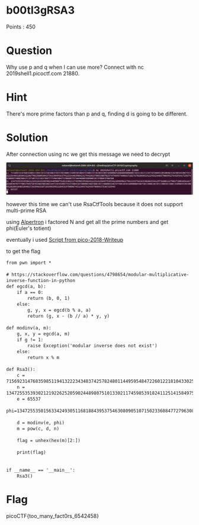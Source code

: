 # b00tl3gRSA3

Points : 450

# Question

Why use p and q when I can use more? Connect with nc 2019shell1.picoctf.com 21880.

# Hint 

There's more prime factors than p and q, finding d is going to be different.

# Solution

After connection using nc we get this message we need to decrypt 

![Screenshot](RSA3nc.png)

however this time we can't use RsaCtfTools because it does not support multi-prime RSA



using [Alpertron](https://www.alpertron.com.ar/ECM.HTM) i factored  N and get all the prime numbers and get phi(Euler's totient)

eventually i used [Script from pico-2018-Writeup](https://tcode2k16.github.io/blog/posts/picoctf-2018-writeup/cryptography/#super-safe-rsa-3)

to get the flag

```
from pwn import *

# https://stackoverflow.com/questions/4798654/modular-multiplicative-inverse-function-in-python
def egcd(a, b):
    if a == 0:
        return (b, 0, 1)
    else:
        g, y, x = egcd(b % a, a)
        return (g, x - (b // a) * y, y)

def modinv(a, m):
    g, x, y = egcd(a, m)
    if g != 1:
        raise Exception('modular inverse does not exist')
    else:
        return x % m

def Rsa3():
    c = 7156923147683598511941322234348374257824801144959548472260122181043302569808456868098080013431161113473226045505904631429034106735162156403185043220679825880304375615049363791253440398923179410157085380702574796957408667182767820605242245624685788695276429341725674930892240839652137502252185799777749430475206807223444608289980591370843296286
    n = 13472553539302121922625205902448980751013302117459853918241125141584975393421090986279611937663653868655412973688116708271801056267834039797779057942597659629028933471424340273522604162308901962488192138896559237789185916090084387581390618195119026158813509845391000528289184852040272639465107183985995228431970008745124937624597090437536725943
    e = 65537
    phi=13472553501563342493051168188439537546308090510715023360847727963083544652953770910650259531807452422482905699242351952459317060754251948708639486210268622762891547647485822532638013611140493645851976561516432676939380454233956972688709789220437062835799742901762095094277187103810136229477134709914835520504638840010991821561272383569920000000    
    
    d = modinv(e, phi)
    m = pow(c, d, n)

    flag = unhex(hex(m)[2:])

    print(flag)


if __name__ == '__main__':
    Rsa3()

```

# Flag
picoCTF{too_many_fact0rs_6542458}

